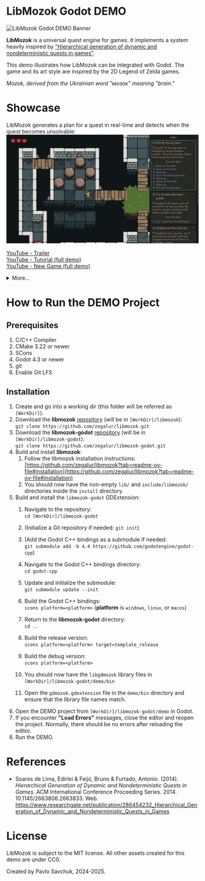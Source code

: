 # LibMozok Godot DEMO

![LibMozok Godot DEMO Banner](docs/imgs/godot-demo-banner.png)

**LibMozok** is a universal quest engine for games. It implements a system heavily inspired by ["Hierarchical generation of dynamic and nondeterministic quests in games"](https://www.researchgate.net/publication/286454232_Hierarchical_Generation_of_Dynamic_and_Nondeterministic_Quests_in_Games).

This demo illustrates how LibMozok can be integrated with Godot. 
The game and its art style are inspired by the 2D Legend of Zelda games.

*Mozok, derived from the Ukrainian word "мозок" meaning "brain."*

# Showcase

LibMozok generates a plan for a quest in real-time and detects when the quest becomes unsolvable:<br />
![DEMO-Gif-01](docs/imgs/demo-01.gif)

[YouTube - Trailer](https://www.youtube.com/watch?v=PGk74Lz8u0I)<br />
[YouTube - Tutorial (full demo)](https://www.youtube.com/watch?v=g42drEw9XuY)<br />
[YouTube - New Game (full demo)](https://www.youtube.com/watch?v=CjTnomcOVsc)

<details>
    <summary>More...</summary>
    The same quest, but successfully solved this time:<br />
    <img src="docs/imgs/demo-02.gif" alt="DEMO-Gif-02" />
    From the demo:<br />
    <img src="docs/imgs/dialogue-tst.gif" alt="DEMO-Gif-03" /><br />
    <img src="docs/imgs/chicken-pinball.gif" alt="DEMO-Gif-04" /><br />
    <img src="docs/imgs/heart-trial.gif" alt="DEMO-Gif-05" />
</details>


# How to Run the DEMO Project

## Prerequisites

1. C/C++ Compiler
2. CMake 3.22 or newer
3. SCons
4. Godot 4.3 or newer
5. git
6. Enable Git LFS

## Installation

1. Create and go into a working dir (this folder will be referred as `[WorkDir]`).
2. Download the **libmozok** [repository](https://github.com/zegalur/libmozok) (will be in `[WorkDir]/libmozok`):<br />
`git clone https://github.com/zegalur/libmozok.git`
3. Download the **libmozok-godot** [repository](https://github.com/zegalur/libmozok-godot) (will be in `[WorkDir]/libmozok-godot`):<br />
`git clone https://github.com/zegalur/libmozok-godot.git`
4. Build and install **libmozok**:
    1. Follow the libmozok installation instructions:<br />
    [https://github.com/zegalur/libmozok?tab=readme-ov-file#installation](https://github.com/zegalur/libmozok?tab=readme-ov-file#installation)
    2. You should now have the non-empty `lib/` and `include/libmozok/` directories inside the `install` directory.
6. Build and install the `libmozok-godot` GDExtension:
    1. Navigate to the repository:<br /> 
    `cd [WorkDir]/libmozok-godot`

    2. (Initialize a Git repository if needed: `git init`)

    3. (Add the Godot C++ bindings as a submodule if needed:<br /> 
    `git submodule add -b 4.4 https://github.com/godotengine/godot-cpp`)

    4. Navigate to the Godot C++ bindings directory:<br /> 
    `cd godot-cpp`

    5. Update and initialize the submodule:<br />
    `git submodule update --init`

    6. Build the Godot C++ bindings: <br /> 
    `scons platform=<platform>` (**platform** is `windows`, `linux`, or `macos`)

    7. Return to the **libmozok-godot** directory: <br>
    `cd ..`

    8. Build the release version: <br />
    `scons platform=<platform> target=template_release`

    9. Build the debug version: <br />
    `scons platform=<platform>`

    10. You should now have the `libgdmozok` library files in `[WorkDir]/libmozok-godot/demo/bin`
    
    11. Open the `gdmozok.gdextension` file in the `demo/bin` directory and ensure that the library file names match.
7. Open the DEMO project from `[WorkDir]/libmozok-godot/demo` in Godot. 
8. If you encounter **"Load Errors"** messages, close the editor and reopen the project. Normally, there should be no errors after reloading the editor.
9. Run the DEMO.

# References

* Soares de Lima, Edirlei & Feijó, Bruno & Furtado, Antonio. (2014). *Hierarchical Generation of Dynamic and Nondeterministic Quests in Games.* ACM International Conference Proceeding Series. 2014. 10.1145/2663806.2663833. Web. https://www.researchgate.net/publication/286454232_Hierarchical_Generation_of_Dynamic_and_Nondeterministic_Quests_in_Games

# License

LibMozok is subject to the MIT license. 
All other assets created for this demo are under CC0.

Created by Pavlo Savchuk, 2024-2025.
